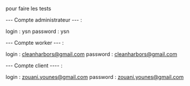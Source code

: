 pour faire les tests

--- Compte administrateur --- :

login : ysn
password : ysn

--- Compte worker --- :

login : cleanharbors@gmail.com
password : cleanharbors@gmail.com

--- Compte client ---- :

login : zouani.younes@gmail.com
password : zouani.younes@gmail.com


